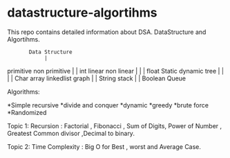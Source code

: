 # datastructure-algortihms
This repo contains detailed information about DSA.
DataStructure and Algortihms.

           Data Structure
                |
primitive                non primitive
  |                           |
 int                linear            non linear
  |                   |                   |
 float        Static      dynamic        tree
  |              |          |              |
Char           array       linkedlist    graph
  |                         |
String                    stack
  |                         |
Boolean                   Queue
  
  
  
  
  
  Algorithms:
  
  *Simple recursive
  *divide and conquer
  *dynamic
  *greedy
  *brute force
  *Randomized
  
  
  
  Topic 1:
  Recursion : Factorial , Fibonacci , Sum of Digits, Power of Number , Greatest Common divisor ,Decimal to binary.
  
  Topic 2:
  Time Complexity : Big O for Best , worst and Average Case.
  
  
